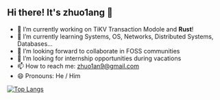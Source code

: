 ## Hi there! It's zhuo1ang 👋

- 🔭 I’m currently working on TiKV Transaction Modole and **Rust**!
- 🌱 I’m currently learning Systems, OS, Networks, Distributed Systems, Databases...
- 👯 I’m looking forward to collaborate in FOSS communities
- 🤔 I’m looking for internship opportunities during vacations
- 📫 How to reach me: zhuo1an9@gmail.com
- 😄 Pronouns: He / Him
<!-- - ⚡ Fun fact: ... -->

[![Top Langs](https://github-readme-stats.vercel.app/api/top-langs/?username=zhuo1angT&hide=javascript,html,python&layout=compact)](https://github.com/anuraghazra/github-readme-stats)
